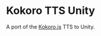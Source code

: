# Kokoro TTS Unity

A port of the [Kokoro.js](https://github.com/hexgrad/kokoro/tree/main/kokoro.js) TTS to Unity.
